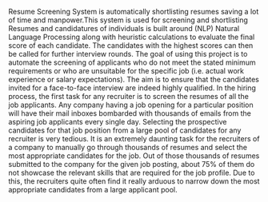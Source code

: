Resume Screening System is automatically shortlisting resumes saving a lot of time and manpower.This system is used for screening and shortlisting Resumes and candidatures of individuals is built around (NLP) Natural Language Processing along with heuristic calculations to evaluate the final score of each candidate. The candidates with the highest scores can then be called for further interview rounds.
The goal of using this project is to automate the screening of applicants who do not meet the stated minimum requirements or who are unsuitable for the specific job (i.e. actual work experience  or salary expectations). 
The aim is to ensure that the candidates invited for a face-to-face interview are indeed highly qualified. 
In the hiring process, the first task for any recruiter is to screen the resumes of all the job applicants. Any company having a job opening for a particular position will have their mail inboxes bombarded with thousands of emails from the aspiring job applicants every single day. Selecting the prospective candidates for that job position from a large pool of candidates for any recruiter is very tedious. It is an extremely daunting task for the recruiters of a company to manually go through thousands of resumes and select the most appropriate candidates for the job. Out of those thousands of resumes submitted to the company for the given job posting, about 75% of them do not showcase the relevant skills that are required for the job profile. 
Due to this, the recruiters quite often find it really arduous to narrow down the most appropriate candidates from a large applicant pool.
